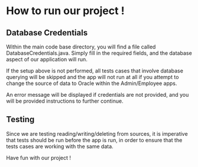 # How to run our project !

## Database Credentials

Within the main code base directory, you will find a file called DatabaseCredentials.java.
Simply fill in the required fields, and the database aspect of our application will run.

If the setup above is not performed, all tests cases that involve database querying will be skipped and the app will not run at all if you attempt to change the source of data to Oracle 
within the Admin/Employee apps. 

An error message will be displayed if credentials are not provided, and you will be 
provided instructions to further continue.

## Testing

Since we are testing reading/writing/deleting from sources, it is imperative that tests should be run before the app is run, in order to ensure that the tests cases are working with the same data. 

Have fun with our project !